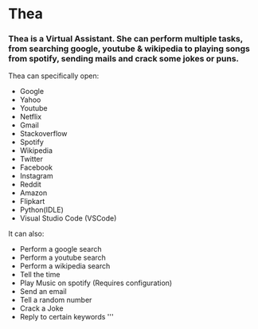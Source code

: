 # Thea

### Thea is a Virtual Assistant. She can perform multiple tasks, from searching google, youtube & wikipedia to playing songs from spotify, sending mails and crack some jokes or puns.

Thea can specifically open:
- Google
- Yahoo
- Youtube
- Netflix
- Gmail
- Stackoverflow
- Spotify 
- Wikipedia
- Twitter
- Facebook
- Instagram
- Reddit
- Amazon
- Flipkart
- Python(IDLE)
- Visual Studio Code (VSCode)

It can also:
- Perform a google search
- Perform a youtube search
- Perform a wikipedia search
- Tell the time
- Play Music on spotify (Requires configuration)
- Send an email
- Tell a random number
- Crack a Joke
- Reply to certain keywords
'''
